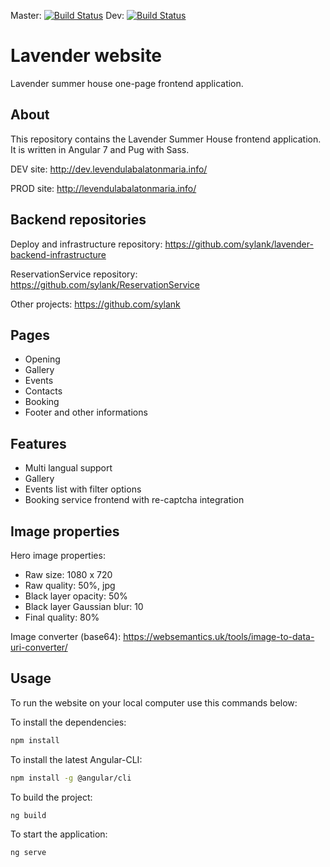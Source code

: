 Master: [![Build Status](https://app.bitrise.io/app/cd44da0c6bc31992/status.svg?token=Ur3vseFGfI6ch_NyVR7sRg&branch=master)](https://app.bitrise.io/app/cd44da0c6bc31992)
Dev: [![Build Status](https://app.bitrise.io/app/cd44da0c6bc31992/status.svg?token=Ur3vseFGfI6ch_NyVR7sRg&branch=dev)](https://app.bitrise.io/app/cd44da0c6bc31992)

# Lavender website

Lavender summer house one-page frontend application.

## About

This repository contains the Lavender Summer House frontend application. It is written in Angular 7 and Pug with Sass.

DEV site: http://dev.levendulabalatonmaria.info/

PROD site: http://levendulabalatonmaria.info/

## Backend repositories

Deploy and infrastructure repository: https://github.com/sylank/lavender-backend-infrastructure

ReservationService repository: https://github.com/sylank/ReservationService

Other projects: https://github.com/sylank

## Pages

- Opening
- Gallery
- Events
- Contacts
- Booking
- Footer and other informations

## Features

- Multi langual support
- Gallery
- Events list with filter options
- Booking service frontend with re-captcha integration

## Image properties

Hero image properties:

- Raw size: 1080 x 720
- Raw quality: 50%, jpg
- Black layer opacity: 50%
- Black layer Gaussian blur: 10
- Final quality: 80%

Image converter (base64): https://websemantics.uk/tools/image-to-data-uri-converter/

## Usage

To run the website on your local computer use this commands below:

To install the dependencies:

```bash
npm install
```

To install the latest Angular-CLI:

```bash
npm install -g @angular/cli
```

To build the project:

```bash
ng build
```

To start the application:

```bash
ng serve
```
